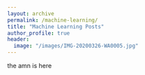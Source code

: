 ```yaml
---
layout: archive
permalink: /machine-learning/
title: "Machine Learning Posts"
author_profile: true
header:
  image: "/images/IMG-20200326-WA0005.jpg"
---
```

  the amn is here
